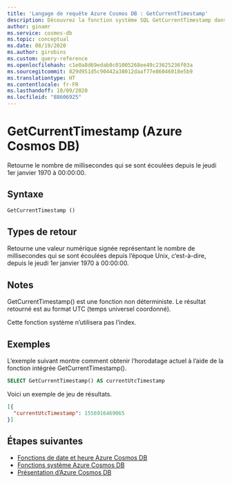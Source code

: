 ```yaml
---
title: 'Langage de requête Azure Cosmos DB : GetCurrentTimestamp'
description: Découvrez la fonction système SQL GetCurrentTimestamp dans Azure Cosmos DB.
author: ginamr
ms.service: cosmos-db
ms.topic: conceptual
ms.date: 08/19/2020
ms.author: girobins
ms.custom: query-reference
ms.openlocfilehash: c1e0a8d69edab0c01005268ee49c23625236f03a
ms.sourcegitcommit: 829d951d5c90442a38012daaf77e86046018e5b9
ms.translationtype: HT
ms.contentlocale: fr-FR
ms.lasthandoff: 10/09/2020
ms.locfileid: "88606925"
---
```

# <a name="getcurrenttimestamp-azure-cosmos-db"></a>GetCurrentTimestamp (Azure Cosmos DB)

 Retourne le nombre de millisecondes qui se sont écoulées depuis le jeudi 1er janvier 1970 à 00:00:00.
  
## <a name="syntax"></a>Syntaxe
  
```sql
GetCurrentTimestamp ()  
```  
  
## <a name="return-types"></a>Types de retour
  
Retourne une valeur numérique signée représentant le nombre de millisecondes qui se sont écoulées depuis l’époque Unix, c’est-à-dire, depuis le jeudi 1er janvier 1970 à 00:00:00.

## <a name="remarks"></a>Notes

GetCurrentTimestamp() est une fonction non déterministe. Le résultat retourné est au format UTC (temps universel coordonné).

Cette fonction système n’utilisera pas l’index.

## <a name="examples"></a>Exemples
  
  L’exemple suivant montre comment obtenir l’horodatage actuel à l’aide de la fonction intégrée GetCurrentTimestamp().
  
```sql
SELECT GetCurrentTimestamp() AS currentUtcTimestamp
```  
  
 Voici un exemple de jeu de résultats.
  
```json
[{
  "currentUtcTimestamp": 1556916469065
}]  
```

## <a name="next-steps"></a>Étapes suivantes

- [Fonctions de date et heure Azure Cosmos DB](sql-query-date-time-functions.md)
- [Fonctions système Azure Cosmos DB](sql-query-system-functions.md)
- [Présentation d’Azure Cosmos DB](introduction.md)
